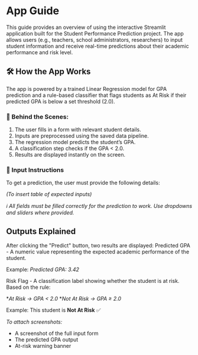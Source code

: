 # App Guide
This guide provides an overview of using the interactive Streamlit application built for the Student Performance Prediction project. The app allows users (e.g., teachers, school administrators, researchers) to input student information and receive real-time predictions about their academic performance and risk level.

## 🛠 How the App Works
The app is powered by a trained Linear Regression model for GPA prediction and a rule-based classifier that flags students as At Risk if their predicted GPA is below a set threshold (2.0).

### 🔄 Behind the Scenes:
1. The user fills in a form with relevant student details.
2. Inputs are preprocessed using the saved data pipeline.
3. The regression model predicts the student’s GPA.
4. A classification step checks if the GPA < 2.0.
5. Results are displayed instantly on the screen.

### 🧾 Input Instructions
To get a prediction, the user must provide the following details:

_(To insert table of expected inputs)_

_ℹ️ All fields must be filled correctly for the prediction to work. Use dropdowns and sliders where provided._

## Outputs Explained
After clicking the "Predict" button, two results are displayed:
Predicted GPA - A numeric value representing the expected academic performance of the student.

Example: _Predicted GPA: 3.42_

Risk Flag - A classification label showing whether the student is at risk.
Based on the rule:

*_At Risk → GPA < 2.0_
*_Not At Risk → GPA ≥ 2.0_

Example: This student is **Not At Risk** ✅

_To attach screenshots:_

* A screenshot of the full input form
* The predicted GPA output
* At-risk warning banner
